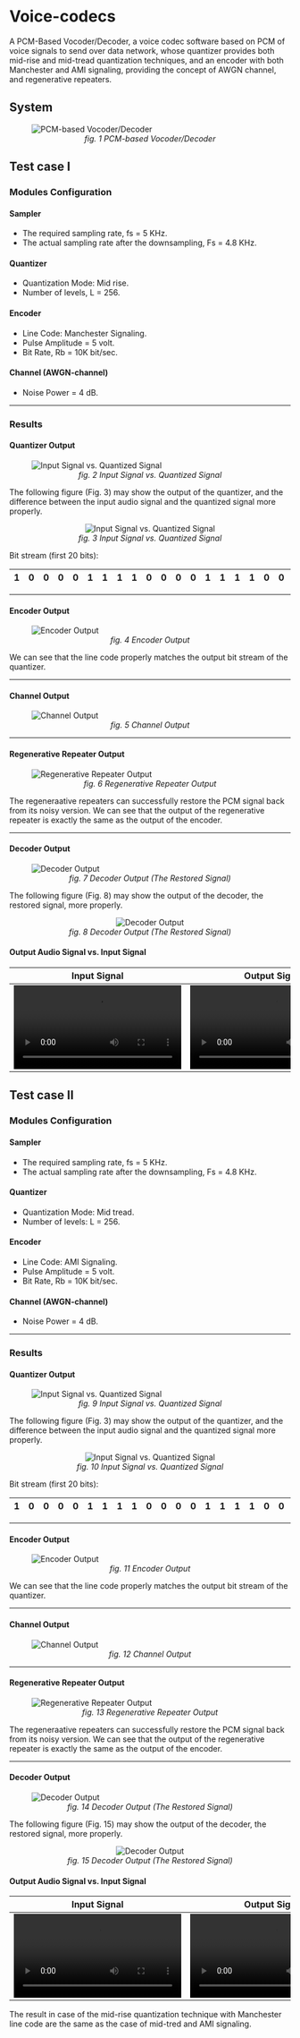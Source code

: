 # Voice-codecs
A PCM-Based Vocoder/Decoder, a voice codec software based on PCM of voice signals to send over data network, whose quantizer provides both mid-rise and mid-tread quantization techniques, and an encoder with both Manchester and AMI signaling, providing the concept of AWGN channel, and regenerative repeaters.

## System

<figure>
<img src = "./figures/pcm-based-vocoder-decoder.png" title="PCM-based Vocoder/Decoder">
<figcaption align="center"><i>fig. 1 PCM-based Vocoder/Decoder</i></figcaption>
</figure>

## Test case I
### Modules Configuration
#### Sampler
- The required sampling rate, fs = 5 KHz.
- The actual sampling rate after the downsampling, Fs = 4.8 KHz.

#### Quantizer
- Quantization Mode: Mid rise.
- Number of levels, L = 256.

#### Encoder
- Line Code: Manchester Signaling.
- Pulse Amplitude = 5 volt.
- Bit Rate, Rb = 10K bit/sec.

#### Channel (AWGN-channel)
- Noise Power = 4 dB.
---
### Results
#### Quantizer Output

<figure>
<img src = ".\figures\Midrise_Manchester,Fs=2.8k, L=256, Rb=10k, n=100, N0=4\input_sig_vs_quantized_sig.png" title="Input Signal vs. Quantized Signal">
<figcaption Align="center"><i>fig. 2 Input Signal vs. Quantized Signal</i></figcaption>
</figure>


The following figure (Fig. 3) may show the output of the quantizer, and the difference between the input audio signal and the quantized signal more properly.


<figure align="center">
<img src = ".\figures\Midrise_Manchester,Fs=2.8k, L=256, Rb=10k, n=100, N0=4\input_sig_vs_quantized_sig_2.png" title="Input Signal vs. Quantized Signal">
<figcaption Align="center"><i>fig. 3 Input Signal vs. Quantized Signal</i></figcaption>
</figure>


Bit stream (first 20 bits):

| 1 | 0 | 0 | 0 | 0 | 1 | 1 | 1 | 1 | 0 | 0 | 0 | 0 | 1 | 1 | 1 | 1 | 0 | 0 | 0 |
|-|-|-|-|-|-|-|-|-|-|-|-|-|-|-|-|-|-|-|-|
---
#### Encoder Output
<figure>
<img src = ".\figures\Midrise_Manchester,Fs=2.8k, L=256, Rb=10k, n=100, N0=4\Encoder_output.png" title="Encoder Output">
<figcaption Align="center"><i>fig. 4 Encoder Output</i></figcaption>
</figure>


We can see that the line code properly matches the output bit stream of the quantizer.

---

#### Channel Output

<figure>
<img src = ".\figures\Midrise_Manchester,Fs=2.8k, L=256, Rb=10k, n=100, N0=4\Channel_output.png" title="Channel Output">
<figcaption Align="center"><i>fig. 5 Channel Output</i></figcaption>
</figure>

---

#### Regenerative Repeater Output

<figure>
<img src = ".\figures\Midrise_Manchester,Fs=2.8k, L=256, Rb=10k, n=100, N0=4\Regenerative_Repeater_output.png" title="Regenerative Repeater Output">
<figcaption Align="center"><i>fig. 6 Regenerative Repeater Output</i></figcaption>
</figure>


The regeneraative repeaters can successfully restore the PCM signal back from its noisy version. We can see that the output of the regenerative repeater is exactly the same as the output of the encoder.

---

#### Decoder Output

<figure>
<img src = ".\figures\Midrise_Manchester,Fs=2.8k, L=256, Rb=10k, n=100, N0=4\Decoder_output.png" title="Decoder Output">
<figcaption Align="center"><i>fig. 7 Decoder Output (The Restored Signal)</i></figcaption>
</figure>


The following figure (Fig. 8) may show the output of the decoder, the restored signal, more properly.

<figure Align = "center">
<img src = ".\figures\Midrise_Manchester,Fs=2.8k, L=256, Rb=10k, n=100, N0=4\Decoder_output_2.png" title="Decoder Output">
<figcaption Align="center"><i>fig. 8 Decoder Output (The Restored Signal)</i></figcaption>
</figure>

#### Output Audio Signal vs. Input Signal
| Input Signal | Output Signal |
| --- | --- |
| <video src="https://github.com/MoEssamKhattab/Voice-codecs/assets/95503706/f959a054-01f9-4a81-9f4e-97de8766b173"> | <video src="https://github.com/MoEssamKhattab/Voice-codecs/assets/95503706/ff339c19-6f3f-4764-83cd-0848ab8b36d0"> |

## Test case II
### Modules Configuration
#### Sampler
- The required sampling rate, fs = 5 KHz.
- The actual sampling rate after the downsampling, Fs = 4.8 KHz.

#### Quantizer
- Quantization Mode: Mid tread.
- Number of levels: L = 256.

#### Encoder
- Line Code: AMI Signaling.
- Pulse Amplitude = 5 volt.
- Bit Rate, Rb = 10K bit/sec.

#### Channel (AWGN-channel)
- Noise Power = 4 dB.
---
### Results
#### Quantizer Output

<figure>
<img src = ".\figures\Midtread_AMI, Fs=2.8k, L=256, Rb=10k, n=100, N0=4\input_sig_vs_quantized_sig.png" title="Input Signal vs. Quantized Signal">
<figcaption Align="center"><i>fig. 9 Input Signal vs. Quantized Signal</i></figcaption>
</figure>


The following figure (Fig. 3) may show the output of the quantizer, and the difference between the input audio signal and the quantized signal more properly.


<figure align="center">
<img src = ".\figures\Midtread_AMI, Fs=2.8k, L=256, Rb=10k, n=100, N0=4\input_sig_vs_quantized_sig_2.png" title="Input Signal vs. Quantized Signal">
<figcaption Align="center"><i>fig. 10 Input Signal vs. Quantized Signal</i></figcaption>
</figure>


Bit stream (first 20 bits):

| 1 | 0 | 0 | 0 | 0 | 1 | 1 | 1 | 1 | 0 | 0 | 0 | 0 | 1 | 1 | 1 | 1 | 0 | 0 | 0 |
|-|-|-|-|-|-|-|-|-|-|-|-|-|-|-|-|-|-|-|-|
---
#### Encoder Output
<figure>
<img src = ".\figures\Midtread_AMI, Fs=2.8k, L=256, Rb=10k, n=100, N0=4\Encoder_output.png" title="Encoder Output">
<figcaption Align="center"><i>fig. 11 Encoder Output</i></figcaption>
</figure>


We can see that the line code properly matches the output bit stream of the quantizer.

---

#### Channel Output

<figure>
<img src = ".\figures\Midtread_AMI, Fs=2.8k, L=256, Rb=10k, n=100, N0=4\Channel_output.png" title="Channel Output">
<figcaption Align="center"><i>fig. 12 Channel Output</i></figcaption>
</figure>

---

#### Regenerative Repeater Output

<figure>
<img src = ".\figures\Midtread_AMI, Fs=2.8k, L=256, Rb=10k, n=100, N0=4\Regenerative_Repeater_output.png" title="Regenerative Repeater Output">
<figcaption Align="center"><i>fig. 13 Regenerative Repeater Output</i></figcaption>
</figure>


The regeneraative repeaters can successfully restore the PCM signal back from its noisy version. We can see that the output of the regenerative repeater is exactly the same as the output of the encoder.

---

#### Decoder Output

<figure>
<img src = ".\figures\Midtread_AMI, Fs=2.8k, L=256, Rb=10k, n=100, N0=4\Decoder_output.png" title="Decoder Output">
<figcaption Align="center"><i>fig. 14 Decoder Output (The Restored Signal)</i></figcaption>
</figure>


The following figure (Fig. 15) may show the output of the decoder, the restored signal, more properly.

<figure Align = "center">
<img src = ".\figures\Midtread_AMI, Fs=2.8k, L=256, Rb=10k, n=100, N0=4\Decoder_output_2.png" title="Decoder Output">
<figcaption Align="center"><i>fig. 15 Decoder Output (The Restored Signal)</i></figcaption>
</figure>

#### Output Audio Signal vs. Input Signal
| Input Signal | Output Signal |
| --- | --- |
| <video src="https://github.com/MoEssamKhattab/Voice-codecs/assets/95503706/f959a054-01f9-4a81-9f4e-97de8766b173"> | <video src="https://github.com/MoEssamKhattab/Voice-codecs/assets/95503706/ca91115c-302a-4559-b455-b433ff680e81"> |


The result in case of the mid-rise quantization technique with Manchester line code are the same as the case of mid-tred and AMI signaling.
